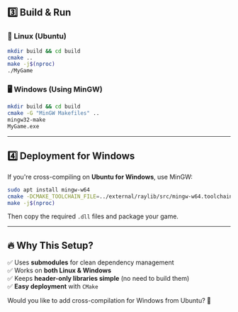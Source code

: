 ## **3️⃣ Build & Run**
### **🔨 Linux (Ubuntu)**
```sh
mkdir build && cd build
cmake ..
make -j$(nproc)
./MyGame
```

### **🖥 Windows (Using MinGW)**
```sh
mkdir build && cd build
cmake -G "MinGW Makefiles" ..
mingw32-make
MyGame.exe
```

---

## **4️⃣ Deployment for Windows**
If you're cross-compiling on **Ubuntu for Windows**, use MinGW:
```sh
sudo apt install mingw-w64
cmake -DCMAKE_TOOLCHAIN_FILE=../external/raylib/src/mingw-w64.toolchain.cmake ..
make -j$(nproc)
```
Then copy the required `.dll` files and package your game.

---

## **🔥 Why This Setup?**
✅ Uses **submodules** for clean dependency management  
✅ Works on **both Linux & Windows**  
✅ Keeps **header-only libraries simple** (no need to build them)  
✅ **Easy deployment** with `CMake`  

Would you like to add cross-compilation for Windows from Ubuntu? 🚀